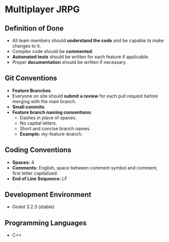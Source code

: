 # Multiplayer JRPG

## Definition of Done

- All team members should **understand the code** and be capable to make changes to it.
- Complex code should be **commented**.
- **Automated tests** should be written for each feature if applicable.
- Proper **documentation** should be written if necessary.

## Git Conventions

- **Feature Branches**.
- Everyone on site should **submit a review** for each pull request before merging with the main branch.
- **Small commits**.
- **Feature branch naming conventions:**
    - Dashes in place of spaces.
    - No capital letters.
    - Short and concise branch names.
    - **Example:** my-feature-branch. 

## Coding Conventions

- **Spaces:** 4
- **Comments:** English, space between comment symbol and comment, first letter capitalized.
- **End of Line Sequence:** LF

## Development Environment

- Godot 3.2.3 (stable)

## Programming Languages

- C++
